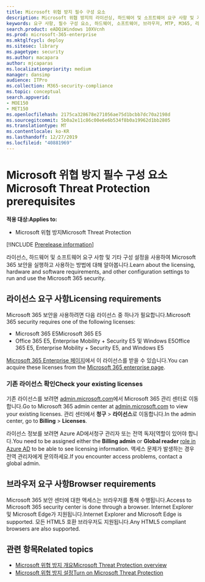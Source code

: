 ```yaml
---
title: Microsoft 위협 방지 필수 구성 요소
description: Microsoft 위협 방지의 라이선싱, 하드웨어 및 소프트웨어 요구 사항 및 기타 구성 설정에 대해 알아봅니다.
keywords: 요구 사항, 필수 구성 요소, 하드웨어, 소프트웨어, 브라우저, MTP, M365, 라이선스
search.product: eADQiWindows 10XVcnh
ms.prod: microsoft-365-enterprise
ms.mktglfcycl: deploy
ms.sitesec: library
ms.pagetype: security
ms.author: macapara
author: mjcaparas
ms.localizationpriority: medium
manager: dansimp
audience: ITPro
ms.collection: M365-security-compliance
ms.topic: conceptual
search.appverid:
- MOE150
- MET150
ms.openlocfilehash: 2175ca328678e271056ae75d1bcbb7dc70a2198d
ms.sourcegitcommit: 5b0a2e11c86c00e6e6b534f8b0a19962d1bb2805
ms.translationtype: MT
ms.contentlocale: ko-KR
ms.lasthandoff: 12/27/2019
ms.locfileid: "40881969"
---
```

# <a name="microsoft-threat-protection-prerequisites"></a><span data-ttu-id="21499-104">Microsoft 위협 방지 필수 구성 요소</span><span class="sxs-lookup"><span data-stu-id="21499-104">Microsoft Threat Protection prerequisites</span></span>

<span data-ttu-id="21499-105">**적용 대상:**</span><span class="sxs-lookup"><span data-stu-id="21499-105">**Applies to:**</span></span>
- <span data-ttu-id="21499-106">Microsoft 위협 방지</span><span class="sxs-lookup"><span data-stu-id="21499-106">Microsoft Threat Protection</span></span>

[!INCLUDE [Prerelease information](../includes/prerelease.md)]

<span data-ttu-id="21499-107">라이선스, 하드웨어 및 소프트웨어 요구 사항 및 기타 구성 설정을 사용하여 Microsoft 365 보안을 실행하고 사용하는 방법에 대해 알아봅니다.</span><span class="sxs-lookup"><span data-stu-id="21499-107">Learn about the licensing, hardware and software requirements, and other configuration settings to run and use the Microsoft 365 security.</span></span>

## <a name="licensing-requirements"></a><span data-ttu-id="21499-108">라이선스 요구 사항</span><span class="sxs-lookup"><span data-stu-id="21499-108">Licensing requirements</span></span>
<span data-ttu-id="21499-109">Microsoft 365 보안을 사용하려면 다음 라이선스 중 하나가 필요합니다.</span><span class="sxs-lookup"><span data-stu-id="21499-109">Microsoft 365 security requires one of the following licenses:</span></span>

- <span data-ttu-id="21499-110">Microsoft 365 E5</span><span class="sxs-lookup"><span data-stu-id="21499-110">Microsoft 365 E5</span></span> 
- <span data-ttu-id="21499-111">Office 365 E5, Enterprise Mobility + Security E5 및 Windows E5</span><span class="sxs-lookup"><span data-stu-id="21499-111">Office 365 E5, Enterprise Mobility + Security E5, and Windows E5</span></span>

<span data-ttu-id="21499-112">[Microsoft 365 Enterprise 페이지](https://www.microsoft.com/en-us/microsoft-365/enterprise)에서 이 라이선스를 받을 수 있습니다.</span><span class="sxs-lookup"><span data-stu-id="21499-112">You can acquire these licenses from the [Microsoft 365 enterprise page](https://www.microsoft.com/en-us/microsoft-365/enterprise).</span></span>

### <a name="check-your-existing--licenses"></a><span data-ttu-id="21499-113">기존 라이선스 확인</span><span class="sxs-lookup"><span data-stu-id="21499-113">Check your existing  licenses</span></span>
<span data-ttu-id="21499-114">기존 라이선스를 보려면 [admin.microsoft.com](https://admin.microsoft.com/)에서 Microsoft 365 관리 센터로 이동합니다.</span><span class="sxs-lookup"><span data-stu-id="21499-114">Go to Microsoft 365 admin center at [admin.microsoft.com](https://admin.microsoft.com/) to view your existing licenses.</span></span> <span data-ttu-id="21499-115">관리 센터에서 **청구** > **라이선스**로 이동합니다.</span><span class="sxs-lookup"><span data-stu-id="21499-115">In the admin center, go to **Billing** > **Licenses**.</span></span>

<span data-ttu-id="21499-116">라이선스 정보를 보려면 Azure AD에서청구 관리자 또는 전역 독자[역할이 있어야 합니다.</span><span class="sxs-lookup"><span data-stu-id="21499-116">You need to be assigned either the **Billing admin** or **Global reader** [role in Azure AD](https://docs.microsoft.com/azure/active-directory/users-groups-roles/directory-assign-admin-roles#available-roles) to be able to see licensing information.</span></span> <span data-ttu-id="21499-117">액세스 문제가 발생하는 경우 전역 관리자에게 문의하세요.</span><span class="sxs-lookup"><span data-stu-id="21499-117">If you encounter access problems, contact a global admin.</span></span>  

## <a name="browser-requirements"></a><span data-ttu-id="21499-118">브라우저 요구 사항</span><span class="sxs-lookup"><span data-stu-id="21499-118">Browser requirements</span></span>
<span data-ttu-id="21499-119">Microsoft 365 보안 센터에 대한 액세스는 브라우저를 통해 수행됩니다.</span><span class="sxs-lookup"><span data-stu-id="21499-119">Access to Microsoft 365 security center is done through a browser.</span></span> <span data-ttu-id="21499-120">Internet Explorer 및 Microsoft Edge가 지원됩니다.</span><span class="sxs-lookup"><span data-stu-id="21499-120">Internet Explorer and Microsoft Edge is supported.</span></span> <span data-ttu-id="21499-121">모든 HTML5 호환 브라우저도 지원됩니다.</span><span class="sxs-lookup"><span data-stu-id="21499-121">Any HTML5 compliant browsers are also supported.</span></span>

## <a name="related-topics"></a><span data-ttu-id="21499-122">관련 항목</span><span class="sxs-lookup"><span data-stu-id="21499-122">Related topics</span></span>
- [<span data-ttu-id="21499-123">Microsoft 위협 방지 개요</span><span class="sxs-lookup"><span data-stu-id="21499-123">Microsoft Threat Protection overview</span></span>](microsoft-threat-protection.md)
- [<span data-ttu-id="21499-124">Microsoft 위협 방지 설정</span><span class="sxs-lookup"><span data-stu-id="21499-124">Turn on Microsoft Threat Protection</span></span>](mtp-enable.md)